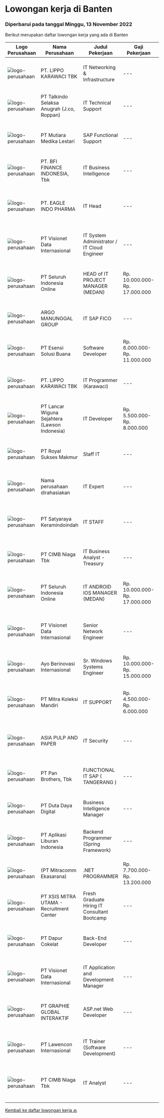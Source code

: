 
  # Lowongan kerja di Banten

  ### Diperbarui pada tanggal Minggu, 13 November 2022

  Berikut merupakan daftar lowongan kerja yang ada di Banten

  |Logo Perusahaan | Nama Perusahaan | Judul Pekerjaan | Gaji Pekerjaan | Lokasi | Deskripsi | Tanggal diunggah | Pranala |
  | -------------- | --------------- | --------------- | --------- | --------- | -------------- | ------- | ----------- |
  |![logo-perusahaan](https://image-service-cdn.seek.com.au/36d1f72dfe2eaecadca52d4fcd4d598e74393d61/ee4dce1061f3f616224767ad58cb2fc751b8d2dc)|PT. LIPPO KARAWACI TBK|IT Networking & Infrastructure|---|Tangerang|JOB ROLE:To provide and manage information technology teams with the structure to efficiently manage all technology and tools used by a company.JOB...|Jumat, 11 November 2022|https://www.jobstreet.co.id/id/job/it-networking-infrastructure-4102575?token=0~26188c17-8790-460b-9f14-873addb9edd2&sectionRank=1&jobId=jobstreet-id-job-4102575|
|![logo-perusahaan](https://image-service-cdn.seek.com.au/40a821a3e7a129a90d144b2229f5e5d7301225f2/ee4dce1061f3f616224767ad58cb2fc751b8d2dc)|PT Talkindo Selaksa Anugrah (J.co, Roppan)|IT Technical Support|---|Tangerang|Kualifikasi Usia maksimal 35 tahun Pendidikan minimal S1 (Teknik Informasi) Pengalaman sebagai IT minimal 1 tahun Mengerti Survelliance system CCTV...|Sabtu, 12 November 2022|https://www.jobstreet.co.id/id/job/it-technical-support-4103977?token=0~26188c17-8790-460b-9f14-873addb9edd2&sectionRank=2&jobId=jobstreet-id-job-4103977|
|![logo-perusahaan](https://image-service-cdn.seek.com.au/809fa3f8bfac6a72522434af6fd861e4ed1921db/ee4dce1061f3f616224767ad58cb2fc751b8d2dc)|PT Mutiara Medika Lestari|SAP Functional Support|---|Tangerang|Job Description : Analyze SAP incidents raised by users , perform root cause analysis and investigate solutions. Inform users and/or first level...|Sabtu, 12 November 2022|https://www.jobstreet.co.id/id/job/sap-functional-support-4091746?token=0~26188c17-8790-460b-9f14-873addb9edd2&sectionRank=3&jobId=jobstreet-id-job-4091746|
|![logo-perusahaan](https://image-service-cdn.seek.com.au/a6cf0c9900691813db703a94c273f5c310cd3774/ee4dce1061f3f616224767ad58cb2fc751b8d2dc)|PT. BFI FINANCE INDONESIA, Tbk|IT Business Intelligence|---|Tangerang|Design &amp; Create dashboard based on business requirement Analyzing data for dashboard needs Understanding data and process for dashboard Create...|Sabtu, 12 November 2022|https://www.jobstreet.co.id/id/job/it-business-intelligence-4092186?token=0~26188c17-8790-460b-9f14-873addb9edd2&sectionRank=4&jobId=jobstreet-id-job-4092186|
|![logo-perusahaan](https://image-service-cdn.seek.com.au/cd27a03c65f1d298ad53a7672dddf98033c1e78b/ee4dce1061f3f616224767ad58cb2fc751b8d2dc)|PT. EAGLE INDO PHARMA|IT Head|---|Tangerang|Tanggungjawab: Memastikan pemenuhan dan pemeliharaan layanan IT support ke seluruh bagian perusahaan Menjaga keamanan dan kerahasiaan data-data...|Kamis, 10 November 2022|https://www.jobstreet.co.id/id/job/it-head-4101866?token=0~26188c17-8790-460b-9f14-873addb9edd2&sectionRank=5&jobId=jobstreet-id-job-4101866|
|![logo-perusahaan](https://image-service-cdn.seek.com.au/84d23b3586ee4efd70ea62878095fcc6b1639e33/ee4dce1061f3f616224767ad58cb2fc751b8d2dc)|PT Visionet Data Internasional|IT System Administrator / IT Cloud Engineer|---|Tangerang|Requirements: Diploma or bachelor degree in Computer Science, Engineering or Information Technology or a related field preferred Minimum 4 year...|Sabtu, 12 November 2022|https://www.jobstreet.co.id/id/job/it-system-administrator-it-cloud-engineer-4093270?token=0~26188c17-8790-460b-9f14-873addb9edd2&sectionRank=6&jobId=jobstreet-id-job-4093270|
|![logo-perusahaan](https://image-service-cdn.seek.com.au/c768f0670f8f8212da7de609b6af9d0b2e5134cc/ee4dce1061f3f616224767ad58cb2fc751b8d2dc)|PT Seluruh Indonesia Online|HEAD of IT PROJECT MANAGER  (MEDAN)|Rp. 10.000.000-Rp. 17.000.000|Aceh|Memiliki pengalaman leadership sebagai Manager sebelumnya.Back End Engineer1. Memiliki pengalaman dalam membangun RESTful APIs2. Menguasai bahasa...|Sabtu, 12 November 2022|https://www.jobstreet.co.id/id/job/head-of-it-project-manager-medan-4103880?token=0~26188c17-8790-460b-9f14-873addb9edd2&sectionRank=7&jobId=jobstreet-id-job-4103880|
|![logo-perusahaan](https://image-service-cdn.seek.com.au/0f41f59835cdb73d4f72051dbed0ad610d4b2cba/ee4dce1061f3f616224767ad58cb2fc751b8d2dc)|ARGO MANUNGGAL GROUP|IT SAP FICO|---|Tangerang|Process and Manage SAP especially FICO Module Managing and monitoring end to end Internal System and SAP project from various group Ensure the...|Sabtu, 12 November 2022|https://www.jobstreet.co.id/id/job/it-sap-fico-4084576?token=0~26188c17-8790-460b-9f14-873addb9edd2&sectionRank=8&jobId=jobstreet-id-job-4084576|
|![logo-perusahaan](https://image-service-cdn.seek.com.au/19866fdb3ecde1a6d7b113fc0d24cc05b03f8447/ee4dce1061f3f616224767ad58cb2fc751b8d2dc)|PT Esensi Solusi Buana|Software Developer|Rp. 6.000.000-Rp. 11.000.000|Tangerang|About the role:Software Engineers / Developers are responsible in designing, building, and maintaining high-quality, innovative, and fully performing...|Sabtu, 12 November 2022|https://www.jobstreet.co.id/id/job/software-developer-4092270?token=0~26188c17-8790-460b-9f14-873addb9edd2&sectionRank=9&jobId=jobstreet-id-job-4092270|
|![logo-perusahaan](https://image-service-cdn.seek.com.au/36d1f72dfe2eaecadca52d4fcd4d598e74393d61/ee4dce1061f3f616224767ad58cb2fc751b8d2dc)|PT. LIPPO KARAWACI TBK|IT Programmer (Karawaci)|---|Tangerang|JOB SCOPE:We are looking for a talented programmer to create secure and functional code. You may have to provide quality coding solutions both for...|Sabtu, 12 November 2022|https://www.jobstreet.co.id/id/job/it-programmer-karawaci-4084889?token=0~26188c17-8790-460b-9f14-873addb9edd2&sectionRank=10&jobId=jobstreet-id-job-4084889|
|![logo-perusahaan](https://image-service-cdn.seek.com.au/e3fdd0783d7889ea2df6b187bb3e4b852eecc5e4/ee4dce1061f3f616224767ad58cb2fc751b8d2dc)|PT Lancar Wiguna Sejahtera (Lawson Indonesia)|IT Developer|Rp. 5.500.000-Rp. 8.000.000|Tangerang|Qualifications: Candidate must possess at least Bachelor's Degree in Computer Science/Information Technology or equivalent. At least 1 year(s) of...|Jumat, 11 November 2022|https://www.jobstreet.co.id/id/job/it-developer-4083523?token=0~26188c17-8790-460b-9f14-873addb9edd2&sectionRank=11&jobId=jobstreet-id-job-4083523|
|![logo-perusahaan](https://image-service-cdn.seek.com.au/f2f4c64e88818d413ef5a9774a2ceb3cb8f077c4/ee4dce1061f3f616224767ad58cb2fc751b8d2dc)|PT Royal Sukses Makmur|Staff IT|---|Tangerang|Kualifikasi : Usia 20 - 35 tahun Pendidikan minimal D3 : Teknik Komputer/Sistem Informatika Menguasai sistem operasi Menguasai sistem jaringan...|Rabu, 09 November 2022|https://www.jobstreet.co.id/id/job/staff-it-4099621?token=0~26188c17-8790-460b-9f14-873addb9edd2&sectionRank=12&jobId=jobstreet-id-job-4099621|
|![logo-perusahaan](https://i.ibb.co/sqvTCh9/112815900-stock-vector-no-image-available-icon-flat-vector.webp)|Nama perusahaan dirahasiakan|IT Expert|---|Cilegon|Job Responsibilities: To create business requirement documents, functional specifications documents, reports of technology roadmap documents, and...|Kamis, 10 November 2022|https://www.jobstreet.co.id/id/job/it-expert-4101441?token=0~26188c17-8790-460b-9f14-873addb9edd2&sectionRank=13&jobId=jobstreet-id-job-4101441|
|![logo-perusahaan](https://image-service-cdn.seek.com.au/9f2731b81e2ea3f3c926394f0902067d8563b696/ee4dce1061f3f616224767ad58cb2fc751b8d2dc)|PT Satyaraya Keramindoindah|IT STAFF|---|Tangerang|Responsibilities: Menangani komplain terkait komputer dan software. Menguasai troubleshooting komputer (deskop/notebook). Memahami konsep dasar Local...|Selasa, 08 November 2022|https://www.jobstreet.co.id/id/job/it-staff-4098092?token=0~26188c17-8790-460b-9f14-873addb9edd2&sectionRank=14&jobId=jobstreet-id-job-4098092|
|![logo-perusahaan](https://image-service-cdn.seek.com.au/2c6f6f12cb15b08239744ca7630b97fee07e84ce/ee4dce1061f3f616224767ad58cb2fc751b8d2dc)|PT CIMB Niaga Tbk|IT Business Analyst - Treasury|---|Tangerang|Job Description : Act as business analyst for treasury, ss &amp; fi products. Ensuring user requirements are met within the best solutions &amp;...|Jumat, 11 November 2022|https://www.jobstreet.co.id/id/job/it-business-analyst-treasury-4090347?token=0~26188c17-8790-460b-9f14-873addb9edd2&sectionRank=15&jobId=jobstreet-id-job-4090347|
|![logo-perusahaan](https://image-service-cdn.seek.com.au/c768f0670f8f8212da7de609b6af9d0b2e5134cc/ee4dce1061f3f616224767ad58cb2fc751b8d2dc)|PT Seluruh Indonesia Online|IT ANDROID IOS MANAGER (MEDAN)|Rp. 10.000.000-Rp. 17.000.000|Aceh|Memiliki pengalaman leadership sebagai Manager sebelumnya.PENGALAMAN di Android and IOS Manager.Back End Engineer1. Memiliki pengalaman dalam...|Jumat, 11 November 2022|https://www.jobstreet.co.id/id/job/it-android-ios-manager-medan-4103123?token=0~26188c17-8790-460b-9f14-873addb9edd2&sectionRank=16&jobId=jobstreet-id-job-4103123|
|![logo-perusahaan](https://image-service-cdn.seek.com.au/84d23b3586ee4efd70ea62878095fcc6b1639e33/ee4dce1061f3f616224767ad58cb2fc751b8d2dc)|PT Visionet Data Internasional|Senior Network Engineer|---|Banten|Requirements: Candidate must possess at least Bachelor's Degree in Computer Science/Information Technology or equivalent.  At least 5 Year(s) of...|Sabtu, 12 November 2022|https://www.jobstreet.co.id/id/job/senior-network-engineer-4093268?token=0~26188c17-8790-460b-9f14-873addb9edd2&sectionRank=17&jobId=jobstreet-id-job-4093268|
|![logo-perusahaan](https://image-service-cdn.seek.com.au/c9856e72f546c177020a5029f2d86d9195f10b27/ee4dce1061f3f616224767ad58cb2fc751b8d2dc)|Ayo Berinovasi Internasional|Sr. Windows Systems Engineer|Rp. 10.000.000-Rp. 15.000.000|Tangerang|*** Candidates must speak English fluently both oral and written ***We are, an IT Managed Services Provider, looking for high qualified Engineers to...|Jumat, 11 November 2022|https://www.jobstreet.co.id/id/job/sr.-windows-systems-engineer-4088269?token=0~26188c17-8790-460b-9f14-873addb9edd2&sectionRank=18&jobId=jobstreet-id-job-4088269|
|![logo-perusahaan](https://image-service-cdn.seek.com.au/72aeb3c6b70b843d47d01800ea07aea589e7454d/ee4dce1061f3f616224767ad58cb2fc751b8d2dc)|PT Mitra Koleksi Mandiri|IT SUPPORT|Rp. 4.500.000-Rp. 6.000.000|Tangerang|JOBDESK IT SUPPORT Bertanggung jawab untuk instalasi, evaluasi, dan peningkatan terhadap komputer, software dan pengembangan sistem jaringan ...|Rabu, 09 November 2022|https://www.jobstreet.co.id/id/job/it-support-4098975?token=0~26188c17-8790-460b-9f14-873addb9edd2&sectionRank=19&jobId=jobstreet-id-job-4098975|
|![logo-perusahaan](https://image-service-cdn.seek.com.au/36a2feaca71ed37bd63769225373ce9c5cab5eea/ee4dce1061f3f616224767ad58cb2fc751b8d2dc)|ASIA PULP AND PAPER|IT Security|---|Tangerang|Job Responsibilities: Static Application Security Testing (SAST) Dynamic Application Security Testing (DAST) Vulnerability Assessment and Penetration...|Jumat, 11 November 2022|https://www.jobstreet.co.id/id/job/it-security-4102860?token=0~26188c17-8790-460b-9f14-873addb9edd2&sectionRank=20&jobId=jobstreet-id-job-4102860|
|![logo-perusahaan](https://image-service-cdn.seek.com.au/246ed43127dc50d6ad4ae2ecd45f339fcbb449d1/ee4dce1061f3f616224767ad58cb2fc751b8d2dc)|PT Pan Brothers, Tbk|FUNCTIONAL IT SAP ( TANGERANG )|---|Tangerang|KUALIFIKASI : Lead business requirement workshops, gather &amp; advise on functional &amp; technology requirements Jointly prepare Business...|Kamis, 10 November 2022|https://www.jobstreet.co.id/id/job/functional-it-sap-tangerang-4101714?token=0~26188c17-8790-460b-9f14-873addb9edd2&sectionRank=21&jobId=jobstreet-id-job-4101714|
|![logo-perusahaan](https://image-service-cdn.seek.com.au/1814efdf69b0cd8689f9eba0f9283b73f9d5a070/ee4dce1061f3f616224767ad58cb2fc751b8d2dc)|PT Duta Daya Digital|Business Intelligence Manager|---|Banten|Crewdible is an Indonesia-based Startup company, focusing on online fulfillment services. Since 2017, Crewdible has provided multi-channel fulfillment...|Rabu, 09 November 2022|https://www.jobstreet.co.id/id/job/business-intelligence-manager-4099953?token=0~26188c17-8790-460b-9f14-873addb9edd2&sectionRank=22&jobId=jobstreet-id-job-4099953|
|![logo-perusahaan](https://image-service-cdn.seek.com.au/2ba51dcc75a5487dfad86edaf704ca8d7d4cbe70/ee4dce1061f3f616224767ad58cb2fc751b8d2dc)|PT Aplikasi Liburan Indonesia|Backend Programmer (Spring Framework)|---|Tangerang|Requirement : Candidate must possess at least a Diploma, Bachelor's Degree in any field. At least 2 Year(s) of working experience in the related field...|Sabtu, 12 November 2022|https://www.jobstreet.co.id/id/job/backend-programmer-spring-framework-4093004?token=0~26188c17-8790-460b-9f14-873addb9edd2&sectionRank=23&jobId=jobstreet-id-job-4093004|
|![logo-perusahaan](https://image-service-cdn.seek.com.au/508ab16c4f67812ad03db4ac3f1a987a8528998c/ee4dce1061f3f616224767ad58cb2fc751b8d2dc)|(PT Mitracomm Ekasarana)|.NET PROGRAMMER|Rp. 7.700.000-Rp. 13.200.000|Jakarta Barat|PT Mitracomm Ekasarana bekerja sama dengan salah satu Perusahaan IT .Net Developer terkemuka membuka lowongan kerja untuk posisi :NET....|Jumat, 11 November 2022|https://www.jobstreet.co.id/id/job/.net-programmer-4103663?token=0~26188c17-8790-460b-9f14-873addb9edd2&sectionRank=24&jobId=jobstreet-id-job-4103663|
|![logo-perusahaan](https://image-service-cdn.seek.com.au/fa12dd378bd230f83b9ccd636b4121ebbb347455/ee4dce1061f3f616224767ad58cb2fc751b8d2dc)|PT XSIS MITRA UTAMA - Recruitment Center|Fresh Graduate Hiring IT Consultant Bootcamp|---|Jakarta Raya|What we offer you: Integrated Training (Full Stack specialist in .Net/Java/QA). Soft Skills Training. Real &amp; varied experiences (IT Project...|Jumat, 11 November 2022|https://www.jobstreet.co.id/id/job/fresh-graduate-hiring-it-consultant-bootcamp-4102495?token=0~26188c17-8790-460b-9f14-873addb9edd2&sectionRank=25&jobId=jobstreet-id-job-4102495|
|![logo-perusahaan](https://image-service-cdn.seek.com.au/4dbbf815a30cd0025971195cc303349daeb9c672/ee4dce1061f3f616224767ad58cb2fc751b8d2dc)|PT Dapur Cokelat|Back-End Developer|---|Banten|Deskripsi Pekerjaan :Mengembangkan / Membuat aplikasi backend, yang dapat terhubung ke database RDBMS / NoSql  Pesyaratan :Minimal pendidikan D3...|Jumat, 11 November 2022|https://www.jobstreet.co.id/id/job/back-end-developer-4084236?token=0~26188c17-8790-460b-9f14-873addb9edd2&sectionRank=26&jobId=jobstreet-id-job-4084236|
|![logo-perusahaan](https://image-service-cdn.seek.com.au/84d23b3586ee4efd70ea62878095fcc6b1639e33/ee4dce1061f3f616224767ad58cb2fc751b8d2dc)|PT Visionet Data Internasional|IT Application and Development Manager|---|Tangerang|Tugas &amp; Tanggung Jawab: Membuat rencana kerja proyek dari sisi resources, timeline, arsitektur solusi dan budget berdasarkan ruang lingkup yang...|Rabu, 09 November 2022|https://www.jobstreet.co.id/id/job/it-application-and-development-manager-4086793?token=0~26188c17-8790-460b-9f14-873addb9edd2&sectionRank=27&jobId=jobstreet-id-job-4086793|
|![logo-perusahaan](https://image-service-cdn.seek.com.au/f9a751ea24d68e4658d0eb7882e2db58a9b95cb0/ee4dce1061f3f616224767ad58cb2fc751b8d2dc)|PT GRAPHIE GLOBAL INTERAKTIF|ASP.net Web Developer|---|Jakarta Raya|Kualifikasi : Diutamakan yang sudah berpengalaman web programming minimal setahun Menyukai pekerjaan coding (pasion in coding) Bersemangat belajar...|Sabtu, 12 November 2022|https://www.jobstreet.co.id/id/job/asp.net-web-developer-4084510?token=0~26188c17-8790-460b-9f14-873addb9edd2&sectionRank=28&jobId=jobstreet-id-job-4084510|
|![logo-perusahaan](https://image-service-cdn.seek.com.au/9e6a97378ccf12fd644886d319b3515c48819701/ee4dce1061f3f616224767ad58cb2fc751b8d2dc)|PT Lawencon Internasional|IT Trainer (Software Development)|---|Tangerang|Requirements : At least 3 Year(s) of working experience in Software Programming/SDLC and passionate to teach and mentor Having experience as Full...|Kamis, 10 November 2022|https://www.jobstreet.co.id/id/job/it-trainer-software-development-4102156?token=0~26188c17-8790-460b-9f14-873addb9edd2&sectionRank=29&jobId=jobstreet-id-job-4102156|
|![logo-perusahaan](https://image-service-cdn.seek.com.au/2c6f6f12cb15b08239744ca7630b97fee07e84ce/ee4dce1061f3f616224767ad58cb2fc751b8d2dc)|PT CIMB Niaga Tbk|IT Analyst|---|Tangerang|As an Application Developer for Digital Workflow (DEWI) applications using the K2 Platform HYBRID WORKING Qualifications Technical competencies: Must...|Kamis, 10 November 2022|https://www.jobstreet.co.id/id/job/it-analyst-4089938?token=0~26188c17-8790-460b-9f14-873addb9edd2&sectionRank=30&jobId=jobstreet-id-job-4089938|


  [Kembali ke daftar lowongan kerja 🔙](../README.md#daftar-lowongan-kerja)
  